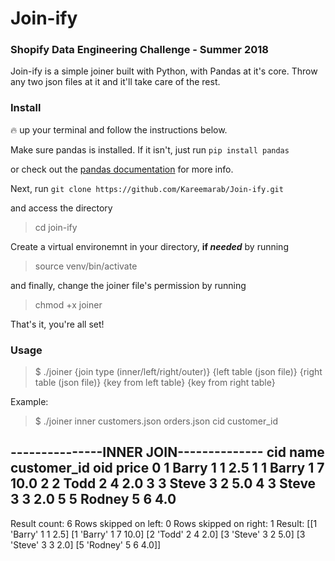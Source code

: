 # Join-ify
### Shopify Data Engineering Challenge - Summer 2018

Join-ify is a simple joiner built with Python, with Pandas at it's core. Throw any two json files at it and it'll take care of the rest.

### Install
🔥 up your terminal and follow the instructions below.

Make sure pandas is installed. If it isn't, just run
`pip install pandas`

or check out the [pandas documentation](https://pandas.pydata.org/getpandas.html) for more info.

Next, run
`git clone https://github.com/Kareemarab/Join-ify.git`

and access the directory
> cd join-ify

Create a virtual environemnt in your directory, **if _needed_** by running
> source venv/bin/activate

and finally, change the joiner file's permission by running
> chmod +x joiner

That's it, you're all set!

### Usage
> $ ./joiner {join type (inner/left/right/outer)} {left table (json file)} {right table (json file)} {key from left table} {key from right table}

Example:
> $ ./joiner inner customers.json orders.json cid customer_id

>
---------------INNER JOIN--------------
   cid    name  customer_id  oid  price
0    1   Barry            1    1    2.5
1    1   Barry            1    7   10.0
2    2    Todd            2    4    2.0
3    3   Steve            3    2    5.0
4    3   Steve            3    3    2.0
5    5  Rodney            5    6    4.0
---------------------------------------
Result count:  6
Rows skipped on left:  0
Rows skipped on right:  1
Result: 
 [[1 'Barry' 1 1 2.5]
 [1 'Barry' 1 7 10.0]
 [2 'Todd' 2 4 2.0]
 [3 'Steve' 3 2 5.0]
 [3 'Steve' 3 3 2.0]
 [5 'Rodney' 5 6 4.0]]



